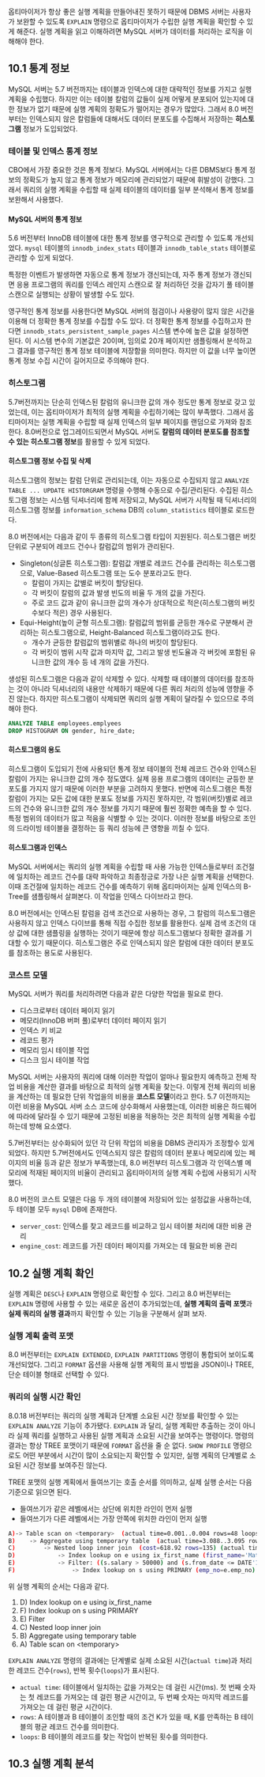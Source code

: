 옵티마이저가 항상 좋은 실행 계획을 만들어내진 못하기 때문에 DBMS 서버는 사용자가 보완할 수 있도록 `EXPLAIN` 명령으로 옵티마이저가 수립한 실행 계획을 확인할 수 있게 해준다. 실행 계획을 읽고 이해하려면 MySQL 서버가 데이터를 처리하는 로직을 이해해야 한다.



## 10.1 통계 정보

MySQL 서버는 5.7 버전까지는 테이블과 인덱스에 대한 대략적인 정보를 가지고 실행 계획을 수립했다. 하지만 이는 테이블 칼럼의 값들이 실제 어떻게 분포되어 있는지에 대한 정보가 없기 때문에 실행 계획의 정확도가 떨어지는 경우가 많았다. 그래서 8.0 버전부터는 인덱스되지 않은 칼럼들에 대해서도 데이터 분포도를 수집해서 저장하는 **히스토그램** 정보가 도입되었다.



### 테이블 및 인덱스 통계 정보

CBO에서 가장 중요한 것은 통계 정보다. MySQL 서버에서는 다른 DBMS보다 통계 정보의 정확도가 높지 않고 통계 정보가 메모리에 관리되었기 때문에 휘발성이 강했다. 그래서 쿼리의 실행 계획을 수립할 때 실제 테이블의 데이터를 일부 분석해서 통계 정보를 보완해서 사용했다.



#### MySQL 서버의 통계 정보

5.6 버전부터 InnoDB 테이블에 대한 통계 정보를 영구적으로 관리할 수 있도록 개선되었다. `mysql` 테이블의 `innodb_index_stats` 테이블과 `innodb_table_stats` 테이블로 관리할 수 있게 되었다.

특정한 이벤트가 발생하면 자동으로 통계 정보가 갱신되는데, 자주 통계 정보가 갱신되면 응용 프로그램의 쿼리를 인덱스 레인지 스캔으로 잘 처리하던 것을 갑자기 풀 테이블 스캔으로 실행되는 상황이 발생할 수도 있다.



영구적인 통계 정보를 사용한다면 MySQL 서버의 점검이나 사용량이 많지 않은 시간을 이용해 더 정확한 통계 정보를 수집할 수도 있다. 더 정확한 통계 정보를 수집하고자 한다면 `innodb_stats_persistent_sample_pages` 시스템 변수에 높은 값을 설정하면 된다. 이 시스템 변수의 기본값은 20이며, 임의로 20개 페이지만 샘플링해서 분석하고 그 결과를 영구적인 통계 정보 테이블에 저장함을 의미한다. 하지만 이 값을 너무 높이면 통계 정보 수집 시간이 길어지므로 주의해야 한다.



### 히스토그램

5.7버전까지는 단순히 인덱스된 칼럼의 유니크한 값의 개수 정도만 통계 정보로 갖고 있었는데, 이는 옵티마이저가 최적의 실행 계획을 수립하기에는 많이 부족했다. 그래서 옵티마이저는 실행 계획을 수립할 때 실제 인덱스의 일부 페이지를 랜덤으로 가져와 참조한다. 8.0버전으로 업그레이드되면서 MySQL 서버도 **칼럼의 데이터 분포도를 참조할 수 있는 히스토그램 정보**를 활용할 수 있게 되었다.



#### 히스토그램 정보 수집 및 삭제

히스토그램의 정보는 칼럼 단위로 관리되는데, 이는 자동으로 수집되지 않고 `ANALYZE TABLE ... UPDATE HISTORGRAM` 명령을 수행해 수동으로 수집/관리된다. 수집된 히스토그램 정보는 시스템 딕셔너리에 함께 저장되고, MySQL 서버가 시작될 때 딕셔너리의 히스토그램 정보를 `information_schema` DB의 `column_statistics` 테이블로 로드한다.



8.0 버전에서는 다음과 같이 두 종류의 히스토그램 타입이 지원된다. 히스토그램은 버킷 단위로 구분되어 레코드 건수나 칼럼값의 범위가 관리된다.

- Singleton(싱글톤 히스토그램): 칼럼값 개별로 레코드 건수를 관리하는 히스토그램으로, Value-Based 히스토그램 또는 도수 분포라고도 한다.
  - 칼럼이 가지는 값별로 버킷이 할당된다.
  - 각 버킷이 칼럼의 값과 발생 빈도의 비율 두 개의 값을 가진다.
  - 주로 코드 값과 같이 유니크한 값의 개수가 상대적으로 적은(히스토그램의 버킷 수보다 적은) 경우 사용된다.
- Equi-Height(높이 균형 히스토그램): 칼럼값의 범위를 균등한 개수로 구분해서 관리하는 히스토그램으로, Height-Balanced 히스토그램이라고도 한다.
  - 개수가 균등한 칼럼값의 범위별로 하나의 버킷이 할당된다.
  - 각 버킷이 범위 시작 값과 마지막 값, 그리고 발생 빈도율과 각 버킷에 포함된 유니크한 값의 개수 등 네 개의 값을 가진다.



생성된 히스토그램은 다음과 같이 삭제할 수 있다. 삭제할 때 테이블의 데이터를 참조하는 것이 아니라 딕셔너리의 내용만 삭제하기 때문에 다른 쿼리 처리의 성능에 영향을 주진 않는다. 하지만 히스토그램이 삭제되면 쿼리의 실행 계획이 달라질 수 있으므로 주의해야 한다.



``` sql
ANALYZE TABLE employees.emplyees
DROP HISTOGRAM ON gender, hire_date;
```



#### 히스토그램의 용도

히스토그램이 도입되기 전에 사용되던 통계 정보 테이블의 전체 레코드 건수와 인덱스된 칼럼이 가지는 유니크한 값의 개수 정도였다. 실제 응용 프로그램의 데이터는 균등한 분포도를 가지지 않기 때문에 이러한 부분을 고려하지 못했다. 반면에 히스토그램은 특정 칼럼이 가지는 모든 값에 대한 분포도 정보를 가지진 못하지만, 각 범위(버킷)별로 레코드의 건수와 유니크한 값의 개수 정보를 가지기 때문에 훨씬 정확한 예측을 할 수 있다. 특정 범위의 데이터가 많고 적음을 식별할 수 있는 것이다. 이러한 정보를 바탕으로 조인의 드라이빙 테이블을 결정하는 등 쿼리 성능에 큰 영향을 끼칠 수 있다.



#### 히스토그램과 인덱스

MySQL 서버에서는 쿼리의 실행 계획을 수립할 때 사용 가능한 인덱스들로부터 조건절에 일치하는 레코드 건수를 대략 파악하고 최종정긍로 가장 나은 실행 계획을 선택한다. 이때 조건절에 일치하는 레코드 건수를 예측하기 위해 옵티마이저는 실제 인덱스의 B-Tree를 샘플링해서 살펴본다. 이 작업을 인덱스 다이브라고 한다.



8.0 버전에서는 인덱스된 칼럼을 검색 조건으로 사용하는 경우, 그 칼럼의 히스토그램은 사용하지 않고 인덱스 다이브를 통해 직접 수집한 정보를 활용한다. 실제 검색 조건의 대상 값에 대한 샘플링을 실행하는 것이기 때문에 항상 히스토그램보다 정확한 결과를 기대할 수 있기 때문이다. 히스토그램은 주로 인덱스되지 않은 칼럼에 대한 데이터 분포도를 참조하는 용도로 사용된다.



### 코스트 모델

MySQL 서버가 쿼리를 처리하려면 다음과 같은 다양한 작업을 필요로 한다.

- 디스크로부터 데이터 페이지 읽기
- 메모리(InnoDB 버퍼 풀)로부터 데이터 페이지 읽기
- 인덱스 키 비교
- 레코드 평가
- 메모리 임시 테이블 작업
- 디스크 임시 테이블 작업



MySQL 서버는 사용자의 쿼리에 대해 이러한 작업이 얼마나 필요한지 예측하고 전체 작업 비용을 계산한 결과를 바탕으로 최적의 실행 계획을 찾는다. 이렇게 전체 쿼리의 비용을 계산하는 데 필요한 단위 작업을의 비용을 **코스트 모델**이라고 한다. 5.7 이전까지는 이런 비용을 MySQL 서버 소스 코드에 상수화해서 사용했는데, 이러한 비용은 하드웨어에 따라에 달라질 수 있기 때문에 고정된 비용을 적용하는 것은 최적의 실행 계획을 수립하는데 방해 요소였다.

5.7버전부터는 상수화되어 있던 각 단위 작업의 비용을 DBMS 관리자가 조정할수 있게 되었다. 하지만 5.7버전에서도 인덱스되지 않은 칼럼의 데이터 분포나 메모리에 있는 페이지의 비율 등과 같은 정보가 부족했는데, 8.0 버전부터 히스토그램과 각 인덱스별 메모리에 적재된 페이지의 비율이 관리되고 옵티마이저의 실행 계획 수립에 사용되기 시작했다.



8.0 버전의 코스트 모델은 다음 두 개의 테이블에 저장되어 있는 설정값을 사용하는데, 두 테이블 모두 `mysql` DB에 존재한다.

- `server_cost`: 인덱스를 찾고 레코드를 비교하고 임시 테이블 처리에 대한 비용 관리
- `engine_cost`: 레코드를 가진 데이터 페이지를 가져오는 데 필요한 비용 관리



## 10.2 실행 계획 확인

실행 계획은 `DESC`나 `EXPLAIN` 명령으로 확인할 수 있다. 그리고 8.0 버전부터는 `EXPLAIN` 명령에 사용할 수 있는 새로운 옵션이 추가되었는데, **실행 계획의 출력 포맷**과 **실제 쿼리의 실행 결과**까지 확인할 수 있는 기능을 구분해서 살펴 보자.



### 실행 계획 출력 포맷

8.0 버전부터는 `EXPLAIN EXTENDED`, `EXPLAIN PARTITIONS` 명령이 통합되어 보이도록 개선되었다. 그리고 `FORMAT` 옵션을 사용해 실행 계획의 표시 방법을 JSON이나 TREE, 단순 테이블 형태로 선택할 수 있다.



### 쿼리의 실행 시간 확인

8.0.18 버전부터는 쿼리의 실행 계획과 단계별 소요된 시간 정보를 확인할 수 있는 `EXPLAIN ANALYZE` 기능이 추가됐다. `EXPLAIN` 과 달리, 실행 계획만 추출하는 것이 아니라 실제 쿼리를 실행하고 사용된 실행 계획과 소요된 시간을 보여주는 명령이다. 명령의 결과는 항상 TREE 포맷이기 때문에 `FORMAT` 옵션을 줄 순 없다. `SHOW PROFILE` 명령으로도 어떤 부분에서 시간이 많이 소요되는지 확인할 수 있지만, 실행 계획의 단계별로 소요된 시간 정보를 보여주진 않는다.



TREE 포맷의 실행 계획에서 들여쓰기는 호출 순서를 의미하고, 실제 실행 순서는 다음 기준으로 읽으면 된다.

- 들여쓰기가 같은 레벨에서는 상단에 위치한 라인이 먼저 실행
- 들여쓰기가 다른 레벨에서는 가장 안쪽에 위치한 라인이 먼저 실행



``` bash
A)-> Table scan on <temporary>  (actual time=0.001..0.004 rows=48 loops=1)
B)    -> Aggregate using temporary table  (actual time=3.088..3.095 rows=48 loops=1)
C)        -> Nested loop inner join  (cost=618.92 rows=135) (actual time=0.303..2.991 rows=48 loops=1)
D)            -> Index lookup on e using ix_first_name (first_name='Matt')  (cost=166.76 rows=233) (actual time=0.286..0.736 rows=233 loops=1)
E)            -> Filter: ((s.salary > 50000) and (s.from_date <= DATE'1990-01-01') and (s.to_date > DATE'1990-01-01'))  (cost=0.98 rows=10) (actual time=0.008..0.009 rows=0 loops=233)
F)                -> Index lookup on s using PRIMARY (emp_no=e.emp_no)  (cost=0.98 rows=10) (actual time=0.005..0.008 rows=10 loops=233)
```



위 실행 계획의 순서는 다음과 같다.

1. D) Index lookup on e using ix_first_name
2. F) Index lookup on s using PRIMARY
3. E) Filter
4. C) Nested loop inner join
5. B) Aggregate using temporary table
6. A) Table scan on \<temporary\>



`EXPLAIN ANALYZE` 명령의 결과에는 단계별로 실제 소요된 시간(`actual time`)과 처리한 레코드 건수(`rows`), 반복 횟수(`loops`)가 표시된다.

- `actual time`: 테이블에서 일치하는 값을 가져오는 데 걸린 시간(ms). 첫 번째 숫자는 첫 레코드를 가져오는 데 걸린 평균 시간이고, 두 번째 숫자는 마지막 레코드를 가져오는 데 걸린 평균 시간이다.
- `rows`: A 테이블과 B 테이블이 조인할 때의 조건 K가 있을 때, K를 만족하는 B 테이블의 평균 레코드 건수를 의미한다.
- `loops`: B 테이블의 레코드를 찾는 작업이 반복된 횟수를 의미한다.



## 10.3 실행 계획 분석





